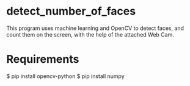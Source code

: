 # detect_number_of_faces
This program uses machine learning and OpenCV to detect faces, and count them on the screen, with the help of the attached Web Cam.

# Requirements
$ pip install opencv-python
$ pip install numpy

<THIS PROJECT HAS BEEN CREATED BY COMBINING DIFFERENT CODES FROM DIFFERENT WEBSITES>
